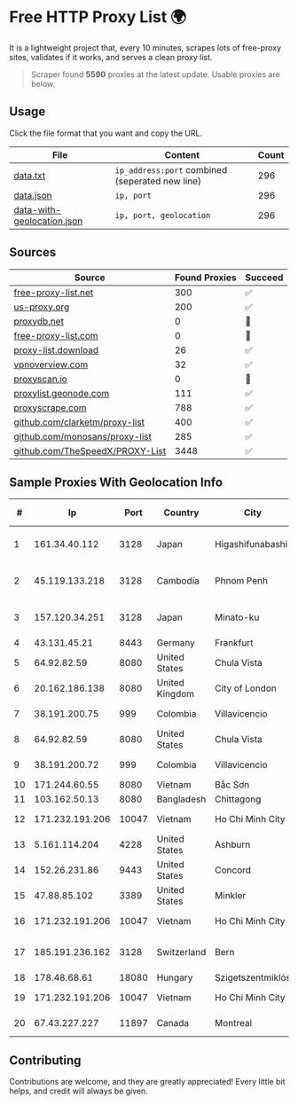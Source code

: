
# Free HTTP Proxy List 🌍

It is a lightweight project that, every 10 minutes, scrapes lots of free-proxy sites, validates if it works, and serves a clean proxy list.


> Scraper found **5590** proxies at the latest update. Usable proxies are below.

## Usage

Click the file format that you want and copy the URL.


|File|Content|Count|
|----|-------|-----|
|[data.txt](https://raw.githubusercontent.com/themiralay/Proxy-List-World/master/data.txt)|`ip_address:port` combined (seperated new line)|296|
|[data.json](https://raw.githubusercontent.com/themiralay/Proxy-List-World/master/data.json)|`ip, port`|296|
|[data-with-geolocation.json](https://raw.githubusercontent.com/themiralay/Proxy-List-World/master/data-with-geolocation.json)|`ip, port, geolocation`|296|

## Sources

|Source|Found Proxies|Succeed|
|------|-------------|-------|
|[free-proxy-list.net](https://free-proxy-list.net)|300|✅|
|[us-proxy.org](https://www.us-proxy.org)|200|✅|
|[proxydb.net](http://proxydb.net)|0|🚫|
|[free-proxy-list.com](https://free-proxy-list.com/?page=&port=&type%5B%5D=http&type%5B%5D=https&up_time=0&search=Search)|0|🚫|
|[proxy-list.download](https://www.proxy-list.download/HTTP)|26|✅|
|[vpnoverview.com](https://vpnoverview.com/privacy/anonymous-browsing/free-proxy-servers)|32|✅|
|[proxyscan.io](https://www.proxyscan.io)|0|🚫|
|[proxylist.geonode.com](https://proxylist.geonode.com/api/proxy-list?limit=300&page=1&sort_by=lastChecked&sort_type=desc&protocols=http,https)|111|✅|
|[proxyscrape.com](https://api.proxyscrape.com/v2/?request=displayproxies&protocol=http&timeout=10000&country=all&ssl=all&anonymity=all)|788|✅|
|[github.com/clarketm/proxy-list](https://raw.githubusercontent.com/clarketm/proxy-list/master/proxy-list-raw.txt)|400|✅|
|[github.com/monosans/proxy-list](https://raw.githubusercontent.com/monosans/proxy-list/main/proxies/http.txt)|285|✅|
|[github.com/TheSpeedX/PROXY-List](https://raw.githubusercontent.com/TheSpeedX/PROXY-List/master/http.txt)|3448|✅|


## Sample Proxies With Geolocation Info

|#|Ip|Port|Country|City|Internet Service Provider|
|-|--|----|-------|----|-------------------------|
|1|161.34.40.112|3128|Japan|Higashifunabashi|NTT PC Communications, Inc.|
|2|45.119.133.218|3128|Cambodia|Phnom Penh|VIETTEL (CAMBODIA) PTE., LTD|
|3|157.120.34.251|3128|Japan|Minato-ku|NTT PC Communications, Inc.|
|4|43.131.45.21|8443|Germany|Frankfurt|Aceville Pte.ltd|
|5|64.92.82.59|8080|United States|Chula Vista|Momentum Telecom, Inc.|
|6|20.162.186.138|8080|United Kingdom|City of London|Microsoft Corporation|
|7|38.191.200.75|999|Colombia|Villavicencio|Cogent Communications|
|8|64.92.82.59|8080|United States|Chula Vista|Momentum Telecom, Inc.|
|9|38.191.200.72|999|Colombia|Villavicencio|Cogent Communications|
|10|171.244.60.55|8080|Vietnam|Bắc Sơn|VIETEL|
|11|103.162.50.13|8080|Bangladesh|Chittagong|Exabyte Ltd.|
|12|171.232.191.206|10047|Vietnam|Ho Chi Minh City|Viettel Corporation|
|13|5.161.114.204|4228|United States|Ashburn|Hetzner Online GmbH|
|14|152.26.231.86|9443|United States|Concord|MCNC|
|15|47.88.85.102|3389|United States|Minkler|Alibaba.com LLC|
|16|171.232.191.206|10047|Vietnam|Ho Chi Minh City|Viettel Corporation|
|17|185.191.236.162|3128|Switzerland|Bern|Grupo Panaglobal 15 S.A|
|18|178.48.68.61|18080|Hungary|Szigetszentmiklós|UPC|
|19|171.232.191.206|10047|Vietnam|Ho Chi Minh City|Viettel Corporation|
|20|67.43.227.227|11897|Canada|Montreal|GloboTech Communications|



## Contributing

Contributions are welcome, and they are greatly appreciated! Every
little bit helps, and credit will always be given.

